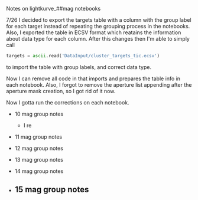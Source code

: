 Notes on lightkurve_##mag notebooks


7/26
I decided to export the targets table with a column with the group label for each target instead of repeating the grouping process in the notebooks.
Also, I exported the table in ECSV format which reatains the information about data type for each column.
After this changes then I'm able to simply call 
```python
targets = ascii.read('DataInput/cluster_targets_tic.ecsv')
```
to import the table with group labels, and correct data type.


Now I can remove all code in that imports and prepares the table info in each notebook. 
Also, I forgot to remove the aperture list appending after the aperture mask creation, so I got rid of it now.

Now I gotta run the corrections on each notebook.


- 10 mag group notes
    - I re

- 11 mag group notes


- 12 mag group notes


- 13 mag group notes


- 14 mag group notes


- 15 mag group notes
    - 